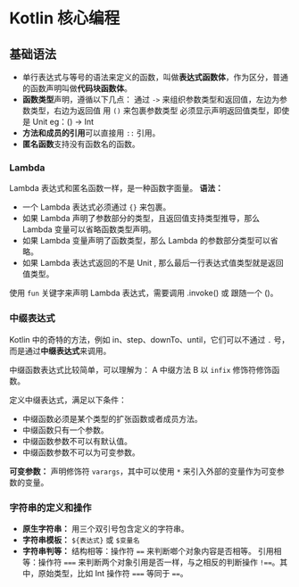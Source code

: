 # Kotlin 核心编程

## 基础语法

* 单行表达式与等号的语法来定义的函数，叫做**表达式函数体**，作为区分，普通的函数声明叫做**代码块函数体**。
* **函数类型**声明，遵循以下几点：
通过 `->` 来组织参数类型和返回值，左边为参数类型，右边为返回值
用 `()` 来包裹参数类型
必须显示声明返回值类型，即使是 Unit
eg：() -> Int
* **方法和成员的引用**可以直接用 `::` 引用。
* **匿名函数**支持没有函数名的函数。

### Lambda

Lambda 表达式和匿名函数一样，是一种函数字面量。
**语法：**
* 一个 Lambda 表达式必须通过 `{}` 来包裹。
* 如果 Lambda 声明了参数部分的类型，且返回值支持类型推导，那么 Lambda 变量可以省略函数类型声明。
* 如果 Lambda 变量声明了函数类型，那么 Lambda 的参数部分类型可以省略。
* 如果 Lambda 表达式返回的不是 Unit , 那么最后一行表达式值类型就是返回值类型。

使用 `fun` 关键字来声明 Lambda 表达式，需要调用 .invoke() 或 跟随一个 ()。

### 中缀表达式

Kotlin 中的奇特的方法，例如 in、step、downTo、until，它们可以不通过 `.` 号，而是通过**中缀表达式**来调用。

中缀函数表达式比较简单，可以理解为：
A 中缀方法 B
以 `infix` 修饰符修饰函数。

定义中缀表达式，满足以下条件：
* 中缀函数必须是某个类型的扩张函数或者成员方法。
* 中缀函数只有一个参数。
* 中缀函数参数不可以有默认值。
* 中缀函数参数不可以为可变参数。

**可变参数：** 声明修饰符 `varargs`，其中可以使用 `*` 来引入外部的变量作为可变参数的变量。

### 字符串的定义和操作

* **原生字符串：** 用三个双引号包含定义的字符串。
* **字符串模板：** `${表达式}` 或 `$变量名`
* **字符串判等：**
结构相等：操作符 `==` 来判断啷个对象内容是否相等。
引用相等：操作符 `===` 来判断两个对象引用是否一样，与之相反的判断操作 `!==`。其中，原始类型，比如 Int 操作符 `===` 等同于 `==`。
